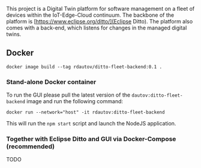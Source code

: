 This project is a Digital Twin platform for software management on a fleet of devices within the IoT-Edge-Cloud continuum. The backbone of the platform is [https://www.eclipse.org/ditto/](Eclipse Ditto). The platform also comes with a back-end, which listens for changes in the managed digital twins.

## Docker

`docker image build --tag rdautov/ditto-fleet-backend:0.1 .`

### Stand-alone Docker container

To run the GUI please pull the latest version of the `dautov:ditto-fleet-backend` image and run the following command:

`docker run --network="host" -it rdautov:ditto-fleet-backend`

This will run the `npm start` script and launch the NodeJS application.

### Together with Eclipse Ditto and GUI via Docker-Compose (recommended)

TODO

